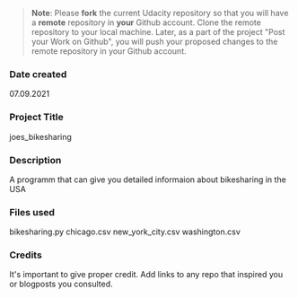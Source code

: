 >**Note**: Please **fork** the current Udacity repository so that you will have a **remote** repository in **your** Github account. Clone the remote repository to your local machine. Later, as a part of the project "Post your Work on Github", you will push your proposed changes to the remote repository in your Github account.

### Date created
07.09.2021

### Project Title
joes_bikesharing

### Description
A programm that can give you detailed informaion about bikesharing in the USA

### Files used
bikesharing.py
chicago.csv
new_york_city.csv
washington.csv

### Credits
It's important to give proper credit. Add links to any repo that inspired you or blogposts you consulted.

